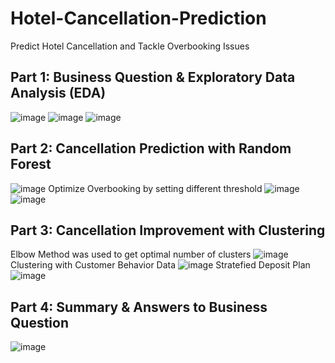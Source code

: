 # Hotel-Cancellation-Prediction
Predict Hotel Cancellation and Tackle Overbooking Issues

## Part 1: Business Question & Exploratory Data Analysis (EDA)
![image](https://github.com/user-attachments/assets/201f4084-c9a7-4f6c-b209-e4307e0491cd)
![image](https://github.com/user-attachments/assets/a5b47fa7-86c2-478f-b958-7ea9764f451b)
![image](https://github.com/user-attachments/assets/e3509e82-8508-45bb-96d6-c343247ccddb)

## Part 2: Cancellation Prediction with Random Forest
![image](https://github.com/user-attachments/assets/aa38c2d2-2eeb-496e-89d3-415e2f3155af)
Optimize Overbooking by setting different threshold
![image](https://github.com/user-attachments/assets/e1054fb9-08a8-4097-807b-8f1948d9dab6)
![image](https://github.com/user-attachments/assets/f8b594e6-e561-4704-8460-10e3d054b7bf)

## Part 3: Cancellation Improvement with Clustering
Elbow Method was used to get optimal number of clusters
![image](https://github.com/user-attachments/assets/5b53c372-c52c-4918-91f9-2b5d9d74b09d)
Clustering with Customer Behavior Data
![image](https://github.com/user-attachments/assets/02a2dd5b-4b2b-4153-9745-8331d4086fca)
Stratefied Deposit Plan
![image](https://github.com/user-attachments/assets/8779a4de-e729-4c6b-a856-898aebe145e1)

## Part 4: Summary & Answers to Business Question
![image](https://github.com/user-attachments/assets/42392a4d-64d7-44d9-b8ad-608fe992ff1c)
